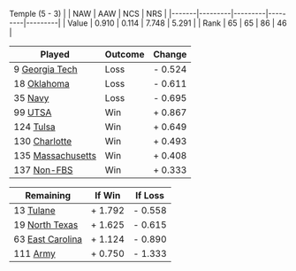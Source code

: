 Temple (5 - 3)
|       |   NAW   |   AAW   |   NCS   |   NRS   |
|-------|---------|---------|---------|---------|
| Value |   0.910 |   0.114 |   7.748 |   5.291 |
| Rank  |      65 |      65 |      86 |      46 |

| Played                    | Outcome    |  Change  |
|---------------------------|------------|----------|
|   9 [Georgia Tech          ](GeorgiaTech.md)| Loss       | -  0.524 |
|  18 [Oklahoma              ](Oklahoma.md)| Loss       | -  0.611 |
|  35 [Navy                  ](Navy.md)| Loss       | -  0.695 |
|  99 [UTSA                  ](UTSA.md)| Win        | +  0.867 |
| 124 [Tulsa                 ](Tulsa.md)| Win        | +  0.649 |
| 130 [Charlotte             ](Charlotte.md)| Win        | +  0.493 |
| 135 [Massachusetts         ](Massachusetts.md)| Win        | +  0.408 |
| 137 [Non-FBS               ](NonFBS.md)| Win        | +  0.333 |

| Remaining                 |  If Win  |  If Loss |
|---------------------------|----------|----------|
|  13 [Tulane                ](Tulane.md)| +  1.792 | -  0.558 |
|  19 [North Texas           ](NorthTexas.md)| +  1.625 | -  0.615 |
|  63 [East Carolina         ](EastCarolina.md)| +  1.124 | -  0.890 |
| 111 [Army                  ](Army.md)| +  0.750 | -  1.333 |

